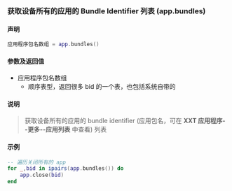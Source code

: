 ### 获取设备所有的应用的 Bundle Identifier 列表 \(**app\.bundles**\)


#### 声明
```lua
应用程序包名数组 = app.bundles()
```


#### 参数及返回值
- 应用程序包名数组
    - 顺序表型，返回很多 bid 的一个表，也包括系统自带的


#### 说明
> 获取设备所有的应用的 bundle identifier \(应用包名，可在 **XXT 应用程序\-\-更多\-\-应用列表** 中查看\) 列表  


#### 示例  
```lua
-- 遍历关闭所有的 app
for _,bid in ipairs(app.bundles()) do
	app.close(bid)
end
```

